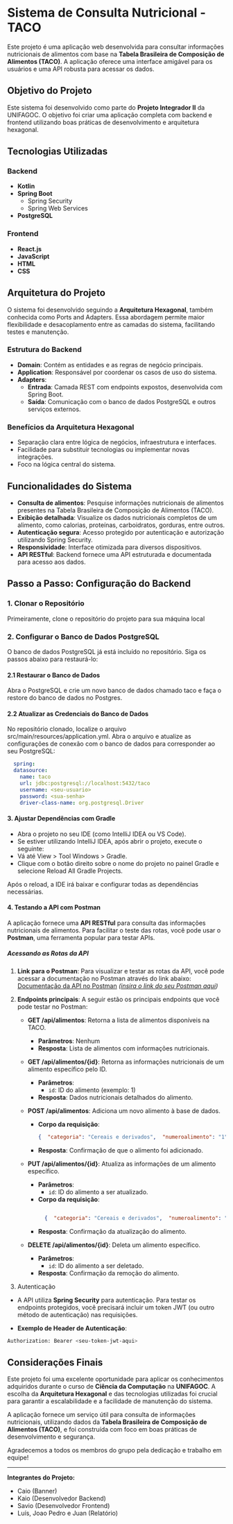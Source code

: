 # Sistema de Consulta Nutricional - TACO

Este projeto é uma aplicação web desenvolvida para consultar informações nutricionais de alimentos com base na **Tabela Brasileira de Composição de Alimentos (TACO)**. A aplicação oferece uma interface amigável para os usuários e uma API robusta para acessar os dados.

## Objetivo do Projeto

Este sistema foi desenvolvido como parte do **Projeto Integrador II** da UNIFAGOC. O objetivo foi criar uma aplicação completa com backend e frontend utilizando boas práticas de desenvolvimento e arquitetura hexagonal.

## Tecnologias Utilizadas

### Backend
- **Kotlin**
- **Spring Boot**
  - Spring Security
  - Spring Web Services
- **PostgreSQL**

### Frontend
- **React.js**
- **JavaScript**
- **HTML**
- **CSS**

## Arquitetura do Projeto

O sistema foi desenvolvido seguindo a **Arquitetura Hexagonal**, também conhecida como Ports and Adapters. Essa abordagem permite maior flexibilidade e desacoplamento entre as camadas do sistema, facilitando testes e manutenção.

### Estrutura do Backend
- **Domain**: Contém as entidades e as regras de negócio principais.
- **Application**: Responsável por coordenar os casos de uso do sistema.
- **Adapters**:
  - **Entrada**: Camada REST com endpoints expostos, desenvolvida com Spring Boot.
  - **Saída**: Comunicação com o banco de dados PostgreSQL e outros serviços externos.

### Benefícios da Arquitetura Hexagonal
- Separação clara entre lógica de negócios, infraestrutura e interfaces.
- Facilidade para substituir tecnologias ou implementar novas integrações.
- Foco na lógica central do sistema.

## Funcionalidades do Sistema

- **Consulta de alimentos**: Pesquise informações nutricionais de alimentos presentes na Tabela Brasileira de Composição de Alimentos (TACO).
- **Exibição detalhada**: Visualize os dados nutricionais completos de um alimento, como calorias, proteínas, carboidratos, gorduras, entre outros.
- **Autenticação segura**: Acesso protegido por autenticação e autorização utilizando Spring Security.
- **Responsividade**: Interface otimizada para diversos dispositivos.
- **API RESTful**: Backend fornece uma API estruturada e documentada para acesso aos dados.


## Passo a Passo: Configuração do Backend

### 1. Clonar o Repositório
Primeiramente, clone o repositório do projeto para sua máquina local

### 2. Configurar o Banco de Dados PostgreSQL
O banco de dados PostgreSQL já está incluído no repositório. Siga os passos abaixo para restaurá-lo:

#### 2.1 Restaurar o Banco de Dados
Abra o PostgreSQL e crie um novo banco de dados chamado taco e faça o restore do banco de dados no Postgres.
#### 2.2 Atualizar as Credenciais do Banco de Dados
No repositório clonado, localize o arquivo src/main/resources/application.yml.
Abra o arquivo e atualize as configurações de conexão com o banco de dados para corresponder ao seu PostgreSQL:
```yml
  spring:
  datasource:
    name: taco
    url: jdbc:postgresql://localhost:5432/taco
    username: <seu-usuario>
    password: <sua-senha>
    driver-class-name: org.postgresql.Driver
```
#### 3. Ajustar Dependências com Gradle
* Abra o projeto no seu IDE (como IntelliJ IDEA ou VS Code).
* Se estiver utilizando IntelliJ IDEA, após abrir o projeto, execute o seguinte:
* Vá até View > Tool Windows > Gradle.
* Clique com o botão direito sobre o nome do projeto no painel Gradle e selecione Reload All Gradle Projects.

Após o reload, a IDE irá baixar e configurar todas as dependências necessárias.

#### 4. Testando a API com Postman

A aplicação fornece uma **API RESTful** para consulta das informações nutricionais de alimentos. Para facilitar o teste das rotas, você pode usar o **Postman**, uma ferramenta popular para testar APIs. 

##### Acessando as Rotas da API

1. **Link para o Postman**: 
   Para visualizar e testar as rotas da API, você pode acessar a documentação no Postman através do link abaixo:
   [Documentação da API no Postman](#)  *([insira o link do seu Postman aqui](https://solar-moon-739512.postman.co/workspace/McLovers~afc03bfc-20b6-45eb-81e5-6ab4563e366e/overview))*

2. **Endpoints principais**:
   A seguir estão os principais endpoints que você pode testar no Postman:

   - **GET /api/alimentos**: Retorna a lista de alimentos disponíveis na TACO.
     - **Parâmetros**: Nenhum
     - **Resposta**: Lista de alimentos com informações nutricionais.

   - **GET /api/alimentos/{id}**: Retorna as informações nutricionais de um alimento específico pelo ID.
     - **Parâmetros**:
       - `id`: ID do alimento (exemplo: 1)
     - **Resposta**: Dados nutricionais detalhados do alimento.

   - **POST /api/alimentos**: Adiciona um novo alimento à base de dados.
     - **Corpo da requisição**:
       ```json
       {  "categoria": "Cereais e derivados",  "numeroalimento": "1",        "descricaoalimento": "Arroz, integral, cozido",        "carboidrato": "25,80",        "energiakcal": "123,534",        "energiakj": "516,86",        "proteina": "2,58",        "lipideos": "1,00",        "colesterol": "NA",        "fibraalimentar": "2,74",        "calcio": "5,20",        "magnesio": "58,70",        "fosforo": "105,85",        "ferro": "0,26",        "sodio": "1,24",        "potassio": "75,15",        "cobre": "0,02",        "zinco": "0,68",        "vitaminac": ""    }
       ```
     - **Resposta**: Confirmação de que o alimento foi adicionado.

   - **PUT /api/alimentos/{id}**: Atualiza as informações de um alimento específico.
     - **Parâmetros**:
       - `id`: ID do alimento a ser atualizado.
     - **Corpo da requisição**:
       ```json
       
         {  "categoria": "Cereais e derivados",  "numeroalimento": "1",        "descricaoalimento": "Arroz, integral, cozido",        "carboidrato": "25,80",        "energiakcal": "123,534",        "energiakj": "516,86",        "proteina": "2,58",        "lipideos": "1,00",        "colesterol": "NA",        "fibraalimentar": "2,74",        "calcio": "5,20",        "magnesio": "58,70",        "fosforo": "105,85",        "ferro": "0,26",        "sodio": "1,24",        "potassio": "75,15",        "cobre": "0,02",        "zinco": "0,68",        "vitaminac": ""    }
       
       ```
     - **Resposta**: Confirmação da atualização do alimento.

   - **DELETE /api/alimentos/{id}**: Deleta um alimento específico.
     - **Parâmetros**:
       - `id`: ID do alimento a ser deletado.
     - **Resposta**: Confirmação da remoção do alimento.

3. Autenticação

  - A API utiliza **Spring Security** para autenticação. Para testar os endpoints protegidos, você precisará incluir um token JWT (ou outro método de autenticação) nas requisições.

  - **Exemplo de Header de Autenticação**:
  ```bash
  Authorization: Bearer <seu-token-jwt-aqui>
  ```

## Considerações Finais

Este projeto foi uma excelente oportunidade para aplicar os conhecimentos adquiridos durante o curso de **Ciência da Computação** na **UNIFAGOC**. A escolha da **Arquitetura Hexagonal** e das tecnologias utilizadas foi crucial para garantir a escalabilidade e a facilidade de manutenção do sistema.

A aplicação fornece um serviço útil para consulta de informações nutricionais, utilizando dados da **Tabela Brasileira de Composição de Alimentos (TACO)**, e foi construída com foco em boas práticas de desenvolvimento e segurança.

Agradecemos a todos os membros do grupo pela dedicação e trabalho em equipe!

---

**Integrantes do Projeto:**
- Caio (Banner)
- Kaio (Desenvolvedor Backend)
- Savio (Desenvolvedor Frontend)
- Luís, Joao Pedro e Juan (Relatório)


